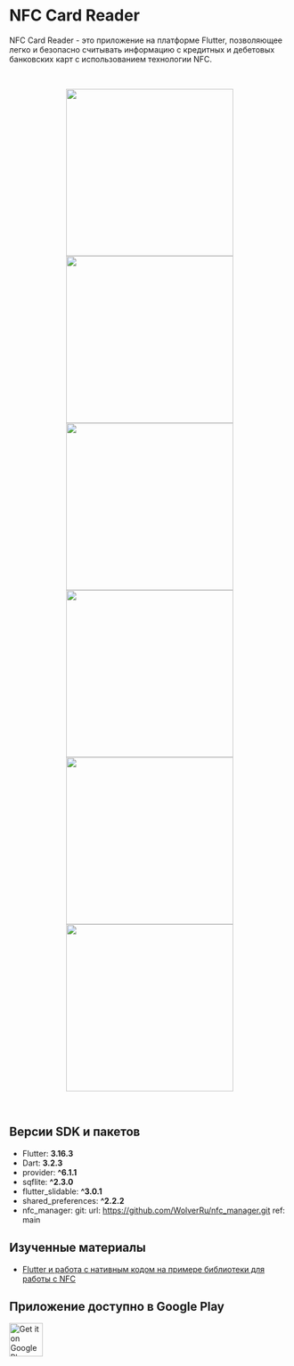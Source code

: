 # NFC Card Reader

NFC Card Reader - это приложение на платформе Flutter, позволяющее легко и безопасно считывать информацию с кредитных и дебетовых банковских карт с использованием технологии NFC.

  <br/>
<p align="center">
  <img src="screenshots/ic_launcher.jpeg" width="300"  />
  <img src="screenshots/01.jpg" width="300" /> 
  <br/>
  <img src="screenshots/02.jpg" width="300" />	
  <img src="screenshots/03.jpg" width="300" />
  <br/>
  <img src="screenshots/04.jpg" width="300" />
  <img src="screenshots/05.jpg" width="300" />
</p>
  <br/>
  
## Версии SDK и пакетов

- Flutter: **3.16.3**
- Dart: **3.2.3**
- provider: **^6.1.1**
- sqflite: **^2.3.0**
- flutter_slidable: **^3.0.1**
- shared_preferences: **^2.2.2**
- nfc_manager:
    git:
      url: https://github.com/WolverRu/nfc_manager.git
      ref: main

 ## Изученные материалы

 - [Flutter и работа с нативным кодом на примере библиотеки для работы с NFC](https://habr.com/ru/articles/770842/)
  

## Приложение доступно в Google Play

<a href="https://play.google.com/store/apps/details?id=com.github.devnied.emvnfccard.pro&utm_source=global_co&utm_medium=prtnr&utm_content=Mar2515&utm_campaign=PartBadge&pcampaignid=MKT-AC-global-none-all-co-pr-py-PartBadges-Oct1515-1"><img height="60px" alt="Get it on Google Play" src="https://play.google.com/intl/en_us/badges/images/apps/en-play-badge.png" /></a>


